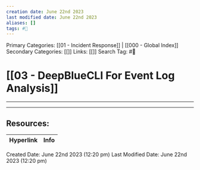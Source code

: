 ```yaml
---
creation date: June 22nd 2023
last modified date: June 22nd 2023
aliases: []
tags: #📖
---
```


Primary Categories: [[01 - Incident Response]] | [[000 - Global Index]] 
Secondary Categories: [[]] 
Links: [[]] 
Search Tag: #📖  

# [[03 - DeepBlueCLI For Event Log Analysis]]  
---




___

## Resources:

| Hyperlink | Info |
| --------- | ---- |


Created Date: June 22nd 2023 (12:20 pm) 
Last Modified Date: June 22nd 2023 (12:20 pm)

